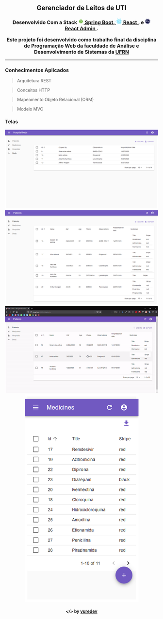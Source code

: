 <h2 align="center"> Gerenciador de Leitos de UTI</h2>

<h3 align="center"> Desenvolvido Com a Stack

<a href="https://spring.io/projects/spring-boot">
<img src="screenshots/spring-boot.png" alt="node" height="18"> 
Spring Boot,
</a>

<a href="https://pt-br.reactjs.org">
  <img src="screenshots/react.png" alt="react" height="18"> 
  React
</a>, 
e 
<a href="https://marmelab.com/react-admin/">
  <img src="./screenshots/react-admin.png" alt="react-admin" height="18">
  React Admin
</a>.

<p align="center"> 
  Este projeto foi desenvolvido como trabalho final da disciplina de Programação Web da 
  faculdade de Análise e Desenvolvimento de Sistemas da <a href="https://ufrn.br/">UFRN</a>
</p>

---

<h3> Conhecimentos Aplicados </h3>

> Arquitetura REST

> Conceitos HTTP

> Mapeamento Objeto Relacional (ORM)

> Modelo MVC

<h3> Telas </h3>

<p align="center">
  <img src="screenshots/hospital-beds.png">
  <img src="screenshots/patients.png">
  <img src="screenshots/edit-gif.gif"> <br/>
  <img src="screenshots/medicines.png">
</p>

<h4 align="center"> <em>&lt;/&gt;</em> by <a href="https://github.com/yuredev" target="_blank">yuredev</a> </h4>
